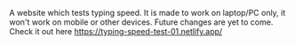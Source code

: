 A website which tests typing speed. It is made to work on laptop/PC only, it won't work on mobile or other devices.
Future changes are yet to come.
Check it out here https://typing-speed-test-01.netlify.app/

